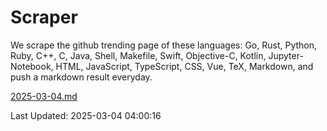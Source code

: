 # Scraper

We scrape the github trending page of these languages: Go, Rust, Python, Ruby, C++, C, Java, Shell, Makefile, Swift, Objective-C, Kotlin, Jupyter-Notebook, HTML, JavaScript, TypeScript, CSS, Vue, TeX, Markdown, and push a markdown result everyday.

[2025-03-04.md](https://github.com/yangwenmai/github-trending-backup/blob/master/2025-03-04.md)

Last Updated: 2025-03-04 04:00:16